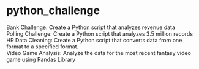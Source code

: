 # python_challenge

Bank Challenge: Create a Python script that analyzes revenue data<br>
Polling Challenge: Create a Python script that analyzes 3.5 million records <br>
HR Data Cleaning: Create a Python script that converts data from one format to a specified format.<br>
Video Game Analysis: Analyze the data for the most recent fantasy video game using Pandas Library
